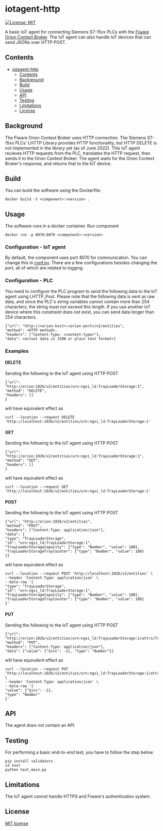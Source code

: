 # iotagent-http

[![License: MIT](https://img.shields.io/github/license/ramp-eu/TTE.project1.svg)](https://opensource.org/licenses/MIT)

A basic IoT agent for connecting Siemens S7-15xx PLCs with the [Fiware Orion Context Broker](https://github.com/telefonicaid/fiware-orion). The IoT agent can also handle IoT devices that can send JSONs over HTTP POST.

## Contents

- [iotagent-http](#title)
  - [Contents](#contents)
  - [Background](#background)
  - [Build](#build)
  - [Usage](#usage)
  - [API](#api)
  - [Testing](#testing)
  - [Limitations](#limitations)
  - [License](#license)

## Background

The Fiware Orion Context Broker uses HTTP connection. The Siemens S7-15xx PLCs' LHTTP Library provides HTTP functionality, but HTTP DELETE is not implemented in the library yet (as of June 2022). This IoT agent recieves HTTP requests from the PLC, translates the HTTP request, then sends it to the Orion Context Broker. The agent waits for the Orion Context Broker's response, and returns that to the IoT device.

## Build
You can build the software using the Dockerfile:

	docker build -t <component>:<version> .

## Usage

The software runs in a docker container. Run component

	docker run -p 8070:8070 <component>:<version>

### Configuration - IoT agent
By default, the component uses port 8070 for communication. You can change this in [conf.py](app/conf.py). There are a few configurations besides changing the port, all of which are related to logging.

### Configuration - PLC
You need to configure the PLC program to send the following data to the IoT agent using LHTTP\_Post. Please note that the following data is sent as raw data, and since the PLC's string variables cannot contain more than 254 characters, the string must not exceed this length. If you use another IoT device where this constraint does not exist, you can send data longer than 254 characters.

	{"url": "http://<orion-host>:<orion-port>/v2/entities",
	"method": <HTTP method>,
	"headers": ["Content-Type: <content-type>"],
	"data": <actual data in JSON or plain text format>}

### Examples
#### DELETE
Sending the following to the IoT agent using HTTP POST

	{"url": "http://orion:1026/v2/entities/urn:ngsi_ld:TrayLoaderStorage:1",
	"method": "DELETE",
	"headers": []
	}	

will have equivalent effect as

	curl --location --request DELETE 'http://localhost:1026/v2/entities/urn:ngsi_ld:TrayLoaderStorage:1'

#### GET
Sending the following to the IoT agent using HTTP POST

	{"url": "http://orion:1026/v2/entities/urn:ngsi_ld:TrayLoaderStorage:1",
	"method": "GET",
	"headers": []
	}

will have equivalent effect as

	curl --location --request GET 'http://localhost:1026/v2/entities/urn:ngsi_ld:TrayLoaderStorage:1'

#### POST
Sending the following to the IoT agent using HTTP POST

	{"url": "http://orion:1026/v2/entities",
	"method": "POST",
	"headers": ["Content-Type: application/json"],
	"data": {
	"type": "TrayLoaderStorage",
	"id": "urn:ngsi_ld:TrayLoaderStorage:1",
	"TrayLoaderStorageCapacity": {"type": "Number", "value": 100},
	"TrayLoaderStorageTrayCounter": {"type": "Number", "value": 100}
	}} 

will have equivalent effect as

	curl --location --request POST 'http://localhost:1026/v2/entities' \
	--header 'Content-Type: application/json' \
	--data-raw '{
	"type": "TrayLoaderStorage",
	"id": "urn:ngsi_ld:TrayLoaderStorage:1",
	"TrayLoaderStorageCapacity": {"type": "Number", "value": 100},
	"TrayLoaderStorageTrayCounter": {"type": "Number", "value": 100}
	}'

#### PUT
Sending the following to the IoT agent using HTTP POST

	{"url": "http://orion:1026/v2/entities/urn:ngsi_ld:TrayLoaderStorage:1/attrs/TrayLoaderStorageTrayCounter",
	"method": "PUT",
	"headers": ["Content-Type: application/json"],
	"data": {"value": {"$inc": -1}, "type": "Number"}}

will have equivalent effect as

	curl --location --request PUT 'http://localhost:1026/v2/entities/urn:ngsi_ld:TrayLoaderStorage:1/attrs/TrayLoaderStorageTrayCounter' \
	--header 'Content-Type: application/json' \
	--data-raw '{
	"value": {"$inc": -1},
	"type": "Number"
	}'

## API

The agent does not contain an API.

## Testing

For performing a basic end-to-end test, you have to follow the step below.

	pip install validators
	cd test
	python test_main.py

## Limitations
The IoT agent cannot handle HTTPS and Fiware's authentication system.

## License

[MIT license](LICENSE)
